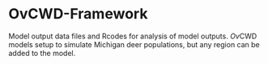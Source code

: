 # OvCWD-Framework
Model output data files and Rcodes for analysis of model outputs.
*Ov*CWD models setup to simulate Michigan deer populations, but any region can be added to the model. 
